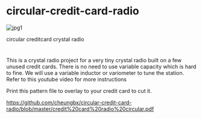 # circular-credit-card-radio


![jpg1](https://github.com/cheungbx/circular-credit-card-radio/blob/master/circular_creditcard_radio.jpg) 

circular creditcard crystal radio
#
This is a crystal radio project for a very tiny crystal radio built on a few unused credit cards.
There is no need to use variable capacity which is hard to fine. We will use a variable inductor or variometer to tune the station.
Refer to this youtube video for more instructions

Print this pattern file to overlay to your credit card to cut it.

https://github.com/cheungbx/circular-credit-card-radio/blob/master/credit%20card%20radio%20circular.pdf
